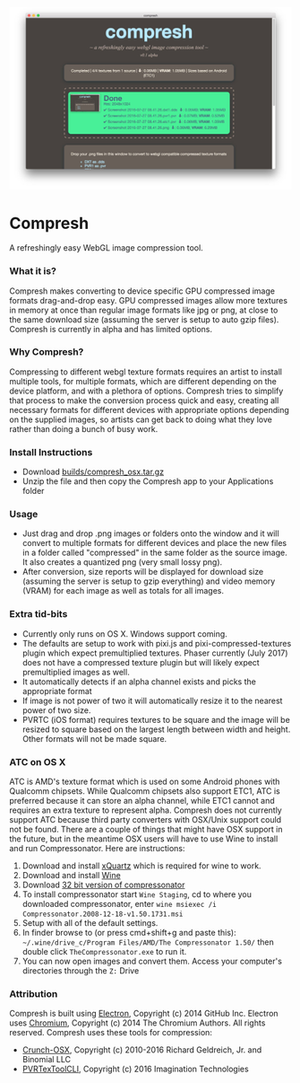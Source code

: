 ![compresh screenshot](./help/header.jpg)

# Compresh
A refreshingly easy WebGL image compression tool.

### What it is?
Compresh makes converting to device specific GPU compressed image formats drag-and-drop easy. GPU compressed images allow more textures in memory at once than regular image formats like jpg or png, at close to the same download size (assuming the server is setup to auto gzip files). Compresh is currently in alpha and has limited options.

### Why Compresh?
Compressing to different webgl texture formats requires an artist to install multiple tools, for multiple formats, which are different depending on the device platform, and with a plethora of options. Compresh tries to simplify that process to make the conversion process quick and easy, creating all necessary formats for different devices with appropriate options depending on the supplied images, so artists can get back to doing what they love rather than doing a bunch of busy work.

### Install Instructions
- Download [builds/compresh_osx.tar.gz](https://github.com/MattOstgard/compresh/blob/master/builds/compresh_osx.tar.gz?raw=true)
- Unzip the file and then copy the Compresh app to your Applications folder

### Usage
- Just drag and drop .png images or folders onto the window and it will convert to multiple formats for different devices and place the new files in a folder called "compressed" in the same folder as the source image. It also creates a quantized png (very small lossy png).
- After conversion, size reports will be displayed for download size (assuming the server is setup to gzip everything) and video memory (VRAM) for each image as well as totals for all images.

### Extra tid-bits
- Currently only runs on OS X. Windows support coming.
- The defaults are setup to work with pixi.js and pixi-compressed-textures plugin which expect premultiplied textures. Phaser currently (July 2017) does not have a compressed texture plugin but will likely expect premultiplied images as well.
- It automatically detects if an alpha channel exists and picks the appropriate format
- If image is not power of two it will automatically resize it to the nearest power of two size.
- PVRTC (iOS format) requires textures to be square and the image will be resized to square based on the largest length between width and height. Other formats will not be made square.

### ATC on OS X
ATC is AMD's texture format which is used on some Android phones with Qualcomm chipsets. While Qualcomm chipsets also support ETC1, ATC is preferred because it can store an alpha channel, while ETC1 cannot and requires an extra texture to represent alpha. Compresh does not currently support ATC because third party converters with OSX/Unix support could not be found. There are a couple of things that might have OSX support in the future, but in the meantime OSX users will have to use Wine to install and run Compressonator. Here are instructions:
  1. Download and install [xQuartz](https://www.xquartz.org/) which is required for wine to work.
  2. Download and install [Wine](https://www.winehq.org/download/)
  3. Download [32 bit version of compressonator](http://developer.amd.com/tools-and-sdks/archive/games-cgi/the-compressonator/)
  4. To install compressonator start `Wine Staging`, cd to where you downloaded compressonator, enter `wine msiexec /i Compressonator.2008-12-18-v1.50.1731.msi`
  5. Setup with all of the default settings.
  6. In finder browse to (or press cmd+shift+g and paste this): `~/.wine/drive_c/Program Files/AMD/The Compressonator 1.50/` then double click `TheCompressonator.exe` to run it.
  7. You can now open images and convert them. Access your computer's directories through the `Z:` Drive

### Attribution
Compresh is built using [Electron](https://github.com/electron/electron/blob/master/README.md), Copyright (c) 2014 GitHub Inc.
Electron uses [Chromium](https://www.chromium.org/), Copyright (c) 2014 The Chromium Authors. All rights reserved.
Compresh uses these tools for compression:
- [Crunch-OSX](https://github.com/BKcore/crunch-osx), Copyright (c) 2010-2016 Richard Geldreich, Jr. and Binomial LLC
- [PVRTexToolCLI](https://community.imgtec.com/developers/powervr/tools/pvrtextool/), Copyright (c) 2016 Imagination Technologies
